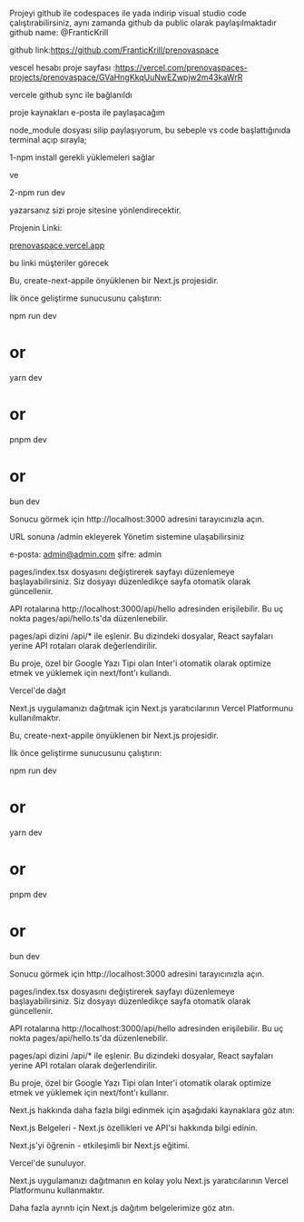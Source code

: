 Projeyi github ile codespaces ile yada indirip visual studio code çalıştırabilirsiniz, aynı zamanda github da public olarak paylaşılmaktadır github name: @FranticKrill

github link:https://github.com/FranticKrill/prenovaspace

vescel hesabı proje sayfası :https://vercel.com/prenovaspaces-projects/prenovaspace/GVaHngKkqUuNwEZwpjw2m43kaWrR

vercele github sync ile bağlanıldı

proje kaynakları e-posta ile paylaşacağım

node_module dosyası silip paylaşıyorum, bu sebeple vs code başlattığınıda terminal açıp sırayla;

1-npm install gerekli yüklemeleri sağlar

ve

2-npm run dev 

yazarsanız sizi proje sitesine yönlendirecektir.

Projenin Linki: 

[prenovaspace.vercel.app](https://prenovaspace.vercel.app)

bu linki müşteriler görecek


Bu, create-next-appile önyüklenen bir Next.js projesidir.


İlk önce geliştirme sunucusunu çalıştırın:

npm run dev
# or
yarn dev
# or
pnpm dev
# or
bun dev



Sonucu görmek için http://localhost:3000 adresini tarayıcınızla açın.

URL sonuna /admin ekleyerek Yönetim sistemine ulaşabilirsiniz

e-posta: admin@admin.com
şifre: admin

pages/index.tsx dosyasını değiştirerek sayfayı düzenlemeye başlayabilirsiniz. Siz dosyayı düzenledikçe sayfa otomatik olarak güncellenir.

API rotalarına http://localhost:3000/api/hello adresinden erişilebilir. Bu uç nokta pages/api/hello.ts'da düzenlenebilir.

pages/api dizini /api/* ile eşlenir. Bu dizindeki dosyalar, React sayfaları yerine API rotaları olarak değerlendirilir.

Bu proje, özel bir Google Yazı Tipi olan Inter'i otomatik olarak optimize etmek ve yüklemek için next/font'ı kullandı.


Vercel'de dağıt 

Next.js uygulamanızı dağıtmak için Next.js yaratıcılarının Vercel Platformunu kullanılmaktır.





Bu, create-next-appile önyüklenen bir Next.js projesidir.


İlk önce geliştirme sunucusunu çalıştırın:

npm run dev
# or
yarn dev
# or
pnpm dev
# or
bun dev



Sonucu görmek için http://localhost:3000 adresini tarayıcınızla açın.

pages/index.tsx dosyasını değiştirerek sayfayı düzenlemeye başlayabilirsiniz. Siz dosyayı düzenledikçe sayfa otomatik olarak güncellenir.

API rotalarına http://localhost:3000/api/hello adresinden erişilebilir. Bu uç nokta pages/api/hello.ts'da düzenlenebilir.

pages/api dizini /api/* ile eşlenir. Bu dizindeki dosyalar, React sayfaları yerine API rotaları olarak değerlendirilir.

Bu proje, özel bir Google Yazı Tipi olan Inter'i otomatik olarak optimize etmek ve yüklemek için next/font'ı kullanır.

Next.js hakkında daha fazla bilgi edinmek için aşağıdaki kaynaklara göz atın:

Next.js Belgeleri - Next.js özellikleri ve API'si hakkında bilgi edinin.

Next.js'yi öğrenin - etkileşimli bir Next.js eğitimi.

Vercel'de sunuluyor.

Next.js uygulamanızı dağıtmanın en kolay yolu Next.js yaratıcılarının Vercel Platformunu kullanmaktır.

Daha fazla ayrıntı için Next.js dağıtım belgelerimize göz atın.
